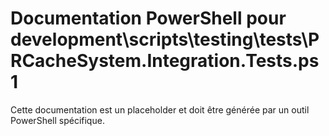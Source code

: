 # Documentation PowerShell pour development\scripts\testing\tests\PRCacheSystem.Integration.Tests.ps1

Cette documentation est un placeholder et doit être générée par un outil PowerShell spécifique.
